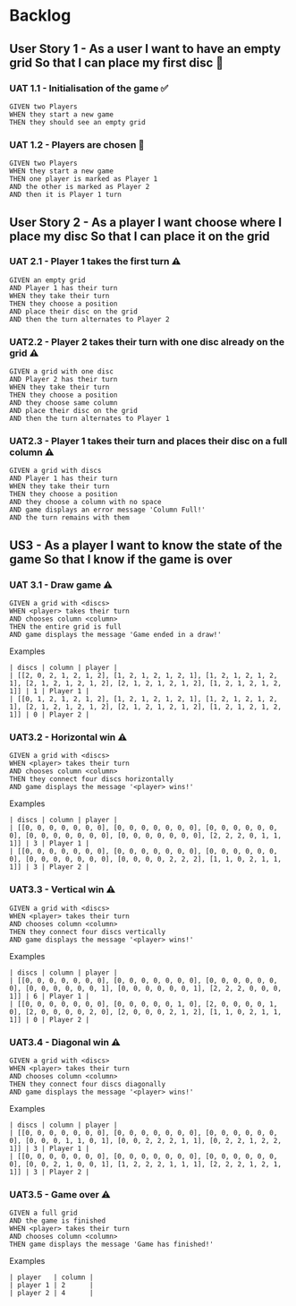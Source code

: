 # Backlog

## User Story 1 - As a user I want to have an empty grid So that I can place my first disc 🚧

### UAT 1.1 - Initialisation of the game ✅

```
GIVEN two Players
WHEN they start a new game
THEN they should see an empty grid
```

### UAT 1.2 - Players are chosen 🚧

```
GIVEN two Players
WHEN they start a new game
THEN one player is marked as Player 1
AND the other is marked as Player 2
AND then it is Player 1 turn
```

## User Story 2 - As a player I want choose where I place my disc So that I can place it on the grid

### UAT 2.1 - Player 1 takes the first turn ⚠

```
GIVEN an empty grid
AND Player 1 has their turn
WHEN they take their turn
THEN they choose a position
AND place their disc on the grid
AND then the turn alternates to Player 2
```

### UAT2.2 - Player 2 takes their turn with one disc already on the grid ⚠

```
GIVEN a grid with one disc
AND Player 2 has their turn
WHEN they take their turn
THEN they choose a position
AND they choose same column
AND place their disc on the grid
AND then the turn alternates to Player 1
```

### UAT2.3 - Player 1 takes their turn and places their disc on a full column ⚠

```
GIVEN a grid with discs
AND Player 1 has their turn
WHEN they take their turn
THEN they choose a position
AND they choose a column with no space
AND game displays an error message 'Column Full!'
AND the turn remains with them
```

## US3 - As a player I want to know the state of the game So that I know if the game is over

### UAT 3.1 - Draw game ⚠

```
GIVEN a grid with <discs>
WHEN <player> takes their turn
AND chooses column <column>
THEN the entire grid is full
AND game displays the message 'Game ended in a draw!'
```

Examples

```
| discs | column | player |
| [[2, 0, 2, 1, 2, 1, 2], [1, 2, 1, 2, 1, 2, 1], [1, 2, 1, 2, 1, 2, 1], [2, 1, 2, 1, 2, 1, 2], [2, 1, 2, 1, 2, 1, 2], [1, 2, 1, 2, 1, 2, 1]] | 1 | Player 1 |
| [[0, 1, 2, 1, 2, 1, 2], [1, 2, 1, 2, 1, 2, 1], [1, 2, 1, 2, 1, 2, 1], [2, 1, 2, 1, 2, 1, 2], [2, 1, 2, 1, 2, 1, 2], [1, 2, 1, 2, 1, 2, 1]] | 0 | Player 2 |
```

### UAT3.2 - Horizontal win ⚠

```
GIVEN a grid with <discs>
WHEN <player> takes their turn
AND chooses column <column>
THEN they connect four discs horizontally
AND game displays the message '<player> wins!'
```

Examples

```
| discs | column | player |
| [[0, 0, 0, 0, 0, 0, 0], [0, 0, 0, 0, 0, 0, 0], [0, 0, 0, 0, 0, 0, 0], [0, 0, 0, 0, 0, 0, 0], [0, 0, 0, 0, 0, 0, 0], [2, 2, 2, 0, 1, 1, 1]] | 3 | Player 1 |
| [[0, 0, 0, 0, 0, 0, 0], [0, 0, 0, 0, 0, 0, 0], [0, 0, 0, 0, 0, 0, 0], [0, 0, 0, 0, 0, 0, 0], [0, 0, 0, 0, 2, 2, 2], [1, 1, 0, 2, 1, 1, 1]] | 3 | Player 2 |
```

### UAT3.3 - Vertical win ⚠

```
GIVEN a grid with <discs>
WHEN <player> takes their turn
AND chooses column <column>
THEN they connect four discs vertically
AND game displays the message '<player> wins!'
```

Examples

```
| discs | column | player |
| [[0, 0, 0, 0, 0, 0, 0], [0, 0, 0, 0, 0, 0, 0], [0, 0, 0, 0, 0, 0, 0], [0, 0, 0, 0, 0, 0, 1], [0, 0, 0, 0, 0, 0, 1], [2, 2, 2, 0, 0, 0, 1]] | 6 | Player 1 |
| [[0, 0, 0, 0, 0, 0, 0], [0, 0, 0, 0, 0, 1, 0], [2, 0, 0, 0, 0, 1, 0], [2, 0, 0, 0, 0, 2, 0], [2, 0, 0, 0, 2, 1, 2], [1, 1, 0, 2, 1, 1, 1]] | 0 | Player 2 |
```

### UAT3.4 - Diagonal win ⚠

```
GIVEN a grid with <discs>
WHEN <player> takes their turn
AND chooses column <column>
THEN they connect four discs diagonally
AND game displays the message '<player> wins!'
```

Examples

```
| discs | column | player |
| [[0, 0, 0, 0, 0, 0, 0], [0, 0, 0, 0, 0, 0, 0], [0, 0, 0, 0, 0, 0, 0], [0, 0, 0, 1, 1, 0, 1], [0, 0, 2, 2, 2, 1, 1], [0, 2, 2, 1, 2, 2, 1]] | 3 | Player 1 |
| [[0, 0, 0, 0, 0, 0, 0], [0, 0, 0, 0, 0, 0, 0], [0, 0, 0, 0, 0, 0, 0], [0, 0, 2, 1, 0, 0, 1], [1, 2, 2, 2, 1, 1, 1], [2, 2, 2, 1, 2, 1, 1]] | 3 | Player 2 |
```

### UAT3.5 - Game over ⚠

```
GIVEN a full grid
AND the game is finished
WHEN <player> takes their turn
AND chooses column <column>
THEN game displays the message 'Game has finished!'
```

Examples

```
| player   | column |
| player 1 | 2      |
| player 2 | 4      |
```
